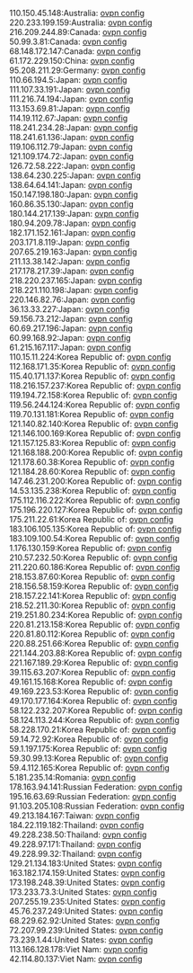 110.150.45.148:Australia: [ovpn config](vpn/110_150_45_148.ovpn)  
220.233.199.159:Australia: [ovpn config](vpn/220_233_199_159.ovpn)  
216.209.244.89:Canada: [ovpn config](vpn/216_209_244_89.ovpn)  
50.99.3.81:Canada: [ovpn config](vpn/50_99_3_81.ovpn)  
68.148.172.147:Canada: [ovpn config](vpn/68_148_172_147.ovpn)  
61.172.229.150:China: [ovpn config](vpn/61_172_229_150.ovpn)  
95.208.211.29:Germany: [ovpn config](vpn/95_208_211_29.ovpn)  
110.66.194.5:Japan: [ovpn config](vpn/110_66_194_5.ovpn)  
111.107.33.191:Japan: [ovpn config](vpn/111_107_33_191.ovpn)  
111.216.74.194:Japan: [ovpn config](vpn/111_216_74_194.ovpn)  
113.153.69.81:Japan: [ovpn config](vpn/113_153_69_81.ovpn)  
114.19.112.67:Japan: [ovpn config](vpn/114_19_112_67.ovpn)  
118.241.234.28:Japan: [ovpn config](vpn/118_241_234_28.ovpn)  
118.241.61.136:Japan: [ovpn config](vpn/118_241_61_136.ovpn)  
119.106.112.79:Japan: [ovpn config](vpn/119_106_112_79.ovpn)  
121.109.174.72:Japan: [ovpn config](vpn/121_109_174_72.ovpn)  
126.72.58.222:Japan: [ovpn config](vpn/126_72_58_222.ovpn)  
138.64.230.225:Japan: [ovpn config](vpn/138_64_230_225.ovpn)  
138.64.64.141:Japan: [ovpn config](vpn/138_64_64_141.ovpn)  
150.147.198.180:Japan: [ovpn config](vpn/150_147_198_180.ovpn)  
160.86.35.130:Japan: [ovpn config](vpn/160_86_35_130.ovpn)  
180.144.217.139:Japan: [ovpn config](vpn/180_144_217_139.ovpn)  
180.94.209.78:Japan: [ovpn config](vpn/180_94_209_78.ovpn)  
182.171.152.161:Japan: [ovpn config](vpn/182_171_152_161.ovpn)  
203.171.8.119:Japan: [ovpn config](vpn/203_171_8_119.ovpn)  
207.65.219.163:Japan: [ovpn config](vpn/207_65_219_163.ovpn)  
211.13.38.142:Japan: [ovpn config](vpn/211_13_38_142.ovpn)  
217.178.217.39:Japan: [ovpn config](vpn/217_178_217_39.ovpn)  
218.220.237.165:Japan: [ovpn config](vpn/218_220_237_165.ovpn)  
218.221.110.198:Japan: [ovpn config](vpn/218_221_110_198.ovpn)  
220.146.82.76:Japan: [ovpn config](vpn/220_146_82_76.ovpn)  
36.13.33.227:Japan: [ovpn config](vpn/36_13_33_227.ovpn)  
59.156.73.212:Japan: [ovpn config](vpn/59_156_73_212.ovpn)  
60.69.217.196:Japan: [ovpn config](vpn/60_69_217_196.ovpn)  
60.99.168.92:Japan: [ovpn config](vpn/60_99_168_92.ovpn)  
61.215.167.117:Japan: [ovpn config](vpn/61_215_167_117.ovpn)  
110.15.11.224:Korea Republic of: [ovpn config](vpn/110_15_11_224.ovpn)  
112.168.171.35:Korea Republic of: [ovpn config](vpn/112_168_171_35.ovpn)  
115.40.171.137:Korea Republic of: [ovpn config](vpn/115_40_171_137.ovpn)  
118.216.157.237:Korea Republic of: [ovpn config](vpn/118_216_157_237.ovpn)  
119.194.72.158:Korea Republic of: [ovpn config](vpn/119_194_72_158.ovpn)  
119.56.244.124:Korea Republic of: [ovpn config](vpn/119_56_244_124.ovpn)  
119.70.131.181:Korea Republic of: [ovpn config](vpn/119_70_131_181.ovpn)  
121.140.82.140:Korea Republic of: [ovpn config](vpn/121_140_82_140.ovpn)  
121.146.100.169:Korea Republic of: [ovpn config](vpn/121_146_100_169.ovpn)  
121.157.125.83:Korea Republic of: [ovpn config](vpn/121_157_125_83.ovpn)  
121.168.188.200:Korea Republic of: [ovpn config](vpn/121_168_188_200.ovpn)  
121.178.60.38:Korea Republic of: [ovpn config](vpn/121_178_60_38.ovpn)  
121.184.28.60:Korea Republic of: [ovpn config](vpn/121_184_28_60.ovpn)  
147.46.231.200:Korea Republic of: [ovpn config](vpn/147_46_231_200.ovpn)  
14.53.135.238:Korea Republic of: [ovpn config](vpn/14_53_135_238.ovpn)  
175.112.116.222:Korea Republic of: [ovpn config](vpn/175_112_116_222.ovpn)  
175.196.220.127:Korea Republic of: [ovpn config](vpn/175_196_220_127.ovpn)  
175.211.22.61:Korea Republic of: [ovpn config](vpn/175_211_22_61.ovpn)  
183.106.105.135:Korea Republic of: [ovpn config](vpn/183_106_105_135.ovpn)  
183.109.100.54:Korea Republic of: [ovpn config](vpn/183_109_100_54.ovpn)  
1.176.130.159:Korea Republic of: [ovpn config](vpn/1_176_130_159.ovpn)  
210.57.232.50:Korea Republic of: [ovpn config](vpn/210_57_232_50.ovpn)  
211.220.60.186:Korea Republic of: [ovpn config](vpn/211_220_60_186.ovpn)  
218.153.87.60:Korea Republic of: [ovpn config](vpn/218_153_87_60.ovpn)  
218.156.58.159:Korea Republic of: [ovpn config](vpn/218_156_58_159.ovpn)  
218.157.22.141:Korea Republic of: [ovpn config](vpn/218_157_22_141.ovpn)  
218.52.211.30:Korea Republic of: [ovpn config](vpn/218_52_211_30.ovpn)  
219.251.80.234:Korea Republic of: [ovpn config](vpn/219_251_80_234.ovpn)  
220.81.213.158:Korea Republic of: [ovpn config](vpn/220_81_213_158.ovpn)  
220.81.80.112:Korea Republic of: [ovpn config](vpn/220_81_80_112.ovpn)  
220.88.251.66:Korea Republic of: [ovpn config](vpn/220_88_251_66.ovpn)  
221.144.203.88:Korea Republic of: [ovpn config](vpn/221_144_203_88.ovpn)  
221.167.189.29:Korea Republic of: [ovpn config](vpn/221_167_189_29.ovpn)  
39.115.63.207:Korea Republic of: [ovpn config](vpn/39_115_63_207.ovpn)  
49.161.15.168:Korea Republic of: [ovpn config](vpn/49_161_15_168.ovpn)  
49.169.223.53:Korea Republic of: [ovpn config](vpn/49_169_223_53.ovpn)  
49.170.177.164:Korea Republic of: [ovpn config](vpn/49_170_177_164.ovpn)  
58.122.232.207:Korea Republic of: [ovpn config](vpn/58_122_232_207.ovpn)  
58.124.113.244:Korea Republic of: [ovpn config](vpn/58_124_113_244.ovpn)  
58.228.170.21:Korea Republic of: [ovpn config](vpn/58_228_170_21.ovpn)  
59.14.72.92:Korea Republic of: [ovpn config](vpn/59_14_72_92.ovpn)  
59.1.197.175:Korea Republic of: [ovpn config](vpn/59_1_197_175.ovpn)  
59.30.99.13:Korea Republic of: [ovpn config](vpn/59_30_99_13.ovpn)  
59.4.112.165:Korea Republic of: [ovpn config](vpn/59_4_112_165.ovpn)  
5.181.235.14:Romania: [ovpn config](vpn/5_181_235_14.ovpn)  
178.163.94.141:Russian Federation: [ovpn config](vpn/178_163_94_141.ovpn)  
195.16.63.69:Russian Federation: [ovpn config](vpn/195_16_63_69.ovpn)  
91.103.205.108:Russian Federation: [ovpn config](vpn/91_103_205_108.ovpn)  
49.213.184.167:Taiwan: [ovpn config](vpn/49_213_184_167.ovpn)  
184.22.119.182:Thailand: [ovpn config](vpn/184_22_119_182.ovpn)  
49.228.238.50:Thailand: [ovpn config](vpn/49_228_238_50.ovpn)  
49.228.97.171:Thailand: [ovpn config](vpn/49_228_97_171.ovpn)  
49.228.99.32:Thailand: [ovpn config](vpn/49_228_99_32.ovpn)  
129.21.134.183:United States: [ovpn config](vpn/129_21_134_183.ovpn)  
163.182.174.159:United States: [ovpn config](vpn/163_182_174_159.ovpn)  
173.198.248.39:United States: [ovpn config](vpn/173_198_248_39.ovpn)  
173.233.73.3:United States: [ovpn config](vpn/173_233_73_3.ovpn)  
207.255.19.235:United States: [ovpn config](vpn/207_255_19_235.ovpn)  
45.76.237.249:United States: [ovpn config](vpn/45_76_237_249.ovpn)  
68.229.62.92:United States: [ovpn config](vpn/68_229_62_92.ovpn)  
72.207.99.239:United States: [ovpn config](vpn/72_207_99_239.ovpn)  
73.239.1.44:United States: [ovpn config](vpn/73_239_1_44.ovpn)  
113.166.128.178:Viet Nam: [ovpn config](vpn/113_166_128_178.ovpn)  
42.114.80.137:Viet Nam: [ovpn config](vpn/42_114_80_137.ovpn)  
